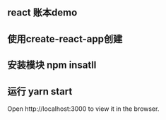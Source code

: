 ## react 账本demo 
## 使用create-react-app创建 
## 安装模块 npm insatll 
## 运行 yarn start 
Open http://localhost:3000 to view it in the browser.